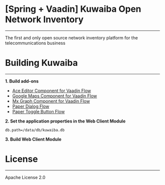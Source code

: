 # [Spring + Vaadin] Kuwaiba Open Network Inventory  

***  

The first and only open source network inventory platform for the telecommunications business  

# Building Kuwaiba  

***  

**1. Build add-ons**  

* [Ace Editor Component for Vaadin Flow](https://sourceforge.net/p/kuwaiba/code/HEAD/tree/components/ace-editor-vaadin14/)
* [Google Maps Component for Vaadin Flow](https://sourceforge.net/p/kuwaiba/code/HEAD/tree/components/google-map-vaadin14/)
* [Mx Graph Component for Vaadin Flow](https://sourceforge.net/p/kuwaiba/code/HEAD/tree/components/mxgraph-vaadin14/)
* [Paper Dialog Flow](https://sourceforge.net/p/kuwaiba/code/HEAD/tree/components/paper-dialog-flow-parent/)
* [Paper Toggle Button Flow](https://sourceforge.net/p/kuwaiba/code/HEAD/tree/components/paper-toggle-button-flow/)

**2. Set the application properties in the Web Client Module**  

`db.path=/data/db/kuwaiba.db`  

**3. Build Web Client Module**  

# License  

***  

Apache License 2.0